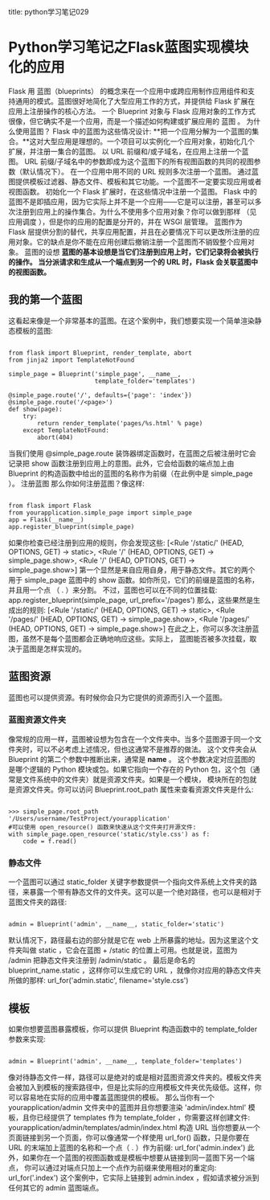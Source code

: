 title: python学习笔记029 

#  Python学习笔记之Flask蓝图实现模块化的应用 
Flask 用 蓝图（blueprints） 的概念来在一个应用中或跨应用制作应用组件和支持通用的模式。蓝图很好地简化了大型应用工作的方式，并提供给 Flask 扩展在应用上注册操作的核心方法。
一个 Blueprint 对象与 Flask 应用对象的工作方式很像，但它确实不是一个应用，而是一个描述如何构建或扩展应用的 蓝图 。
为什么使用蓝图？
Flask 中的蓝图为这些情况设计:
**把一个应用分解为一个蓝图的集合。**这对大型应用是理想的。一个项目可以实例化一个应用对象，初始化几个扩展，并注册一集合的蓝图。
以 URL 前缀和/或子域名，在应用上注册一个蓝图。 URL 前缀/子域名中的参数即成为这个蓝图下的所有视图函数的共同的视图参数（默认情况下）。
在一个应用中用不同的 URL 规则多次注册一个蓝图。
通过蓝图提供模板过滤器、静态文件、模板和其它功能。一个蓝图不一定要实现应用或者视图函数。
初始化一个 Flask 扩展时，在这些情况中注册一个蓝图。
Flask 中的蓝图不是即插应用，因为它实际上并不是一个应用——它是可以注册，甚至可以多次注册到应用上的操作集合。为什么不使用多个应用对象？你可以做到那样 （见 应用调度 ），但是你的应用的配置是分开的，并在 WSGI 层管理。
蓝图作为 Flask 层提供分割的替代，共享应用配置，并且在必要情况下可以更改所注册的应用对象。它的缺点是你不能在应用创建后撤销注册一个蓝图而不销毁整个应用对象。
蓝图的设想
**蓝图的基本设想是当它们注册到应用上时，它们记录将会被执行的操作。 当分派请求和生成从一个端点到另一个的 URL 时，Flask 会关联蓝图中的视图函数。**

##  我的第一个蓝图 
这看起来像是一个非常基本的蓝图。在这个案例中，我们想要实现一个简单渲染静态模板的蓝图:
```

from flask import Blueprint, render_template, abort
from jinja2 import TemplateNotFound

simple_page = Blueprint('simple_page', __name__,
                        template_folder='templates')

@simple_page.route('/', defaults={'page': 'index'})
@simple_page.route('/<page>')
def show(page):
    try:
        return render_template('pages/%s.html' % page)
    except TemplateNotFound:
        abort(404)

```
当我们使用 @simple_page.route 装饰器绑定函数时，在蓝图之后被注册时它会记录把 show 函数注册到应用上的意图。此外，它会给函数的端点加上由 Blueprint 的构造函数中给出的蓝图的名称作为前缀（在此例中是 simple_page ）。
注册蓝图
那么你如何注册蓝图？像这样:
```

from flask import Flask
from yourapplication.simple_page import simple_page
app = Flask(__name__)
app.register_blueprint(simple_page)

```
如果你检查已经注册到应用的规则，你会发现这些:
[<Rule '/static/<filename>' (HEAD, OPTIONS, GET) -> static>,
 <Rule '/<page>' (HEAD, OPTIONS, GET) -> simple_page.show>,
 <Rule '/' (HEAD, OPTIONS, GET) -> simple_page.show>]
第一个显然是来自应用自身，用于静态文件。其它的两个用于 simple_page 蓝图中的 show 函数。如你所见，它们的前缀是蓝图的名称，并且用一个点 （ . ）来分割。
不过，蓝图也可以在不同的位置挂载:
app.register_blueprint(simple_page, url_prefix='/pages')
那么，这些果然是生成出的规则:
[<Rule '/static/<filename>' (HEAD, OPTIONS, GET) -> static>,
 <Rule '/pages/<page>' (HEAD, OPTIONS, GET) -> simple_page.show>,
 <Rule '/pages/' (HEAD, OPTIONS, GET) -> simple_page.show>]
在此之上，你可以多次注册蓝图，虽然不是每个蓝图都会正确地响应这些。实际上， 蓝图能否被多次挂载，取决于蓝图是怎样实现的。
##  蓝图资源 
蓝图也可以提供资源。有时候你会只为它提供的资源而引入一个蓝图。
###  蓝图资源文件夹 
像常规的应用一样，蓝图被设想为包含在一个文件夹中。当多个蓝图源于同一个文件夹时，可以不必考虑上述情况，但也这通常不是推荐的做法。
这个文件夹会从 Blueprint 的第二个参数中推断出来，通常是 __name__ 。 这个参数决定对应蓝图的是哪个逻辑的 Python 模块或包。如果它指向一个存在的 Python 包，这个包（通常是文件系统中的文件夹）就是资源文件夹。如果是一个模块， 模块所在的包就是资源文件夹。你可以访问 Blueprint.root_path 属性来查看资源文件夹是什么:
```

>>> simple_page.root_path
'/Users/username/TestProject/yourapplication'
#可以使用 open_resource() 函数来快速从这个文件夹打开源文件:
with simple_page.open_resource('static/style.css') as f:
    code = f.read()

```
###  静态文件 
一个蓝图可以通过 static_folder 关键字参数提供一个指向文件系统上文件夹的路径，来暴露一个带有静态文件的文件夹。这可以是一个绝对路径，也可以是相对于蓝图文件夹的路径:
```

admin = Blueprint('admin', __name__, static_folder='static')

```
默认情况下，路径最右边的部分就是它在 web 上所暴露的地址。因为这里这个文件夹叫做 static ，它会在蓝图 + /static 的位置上可用。也就是说，蓝图为 /admin 把静态文件夹注册到 /admin/static 。
最后是命名的 blueprint_name.static ，这样你可以生成它的 URL ，就像你对应用的静态文件夹所做的那样:
url_for('admin.static', filename='style.css')
##  模板 
如果你想要蓝图暴露模板，你可以提供 Blueprint 构造函数中的 template_folder 参数来实现:
```

admin = Blueprint('admin', __name__, template_folder='templates')

```
像对待静态文件一样，路径可以是绝对的或是相对蓝图资源文件夹的。模板文件夹会被加入到模板的搜索路径中，但是比实际的应用模板文件夹优先级低。这样，你可以容易地在实际的应用中覆盖蓝图提供的模板。
那么当你有一个 yourapplication/admin 文件夹中的蓝图并且你想要渲染 'admin/index.html' 模板，且你已经提供了 templates 作为 template_folder ，你需要这样创建文件: yourapplication/admin/templates/admin/index.html
构造 URL
当你想要从一个页面链接到另一个页面，你可以像通常一个样使用 url_for() 函数，只是你要在 URL 的末端加上蓝图的名称和一个点（ . ）作为前缀:
url_for('admin.index')
此外，如果你在一个蓝图的视图函数或是模板中想要从链接到同一蓝图下另一个端点， 你可以通过对端点只加上一个点作为前缀来使用相对的重定向:
url_for('.index')
这个案例中，它实际上链接到 admin.index ，假如请求被分派到任何其它的 admin 蓝图端点。